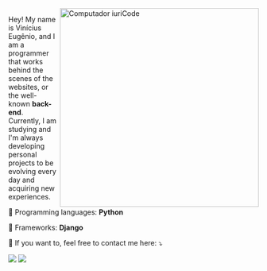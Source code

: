 <img src="https://raw.githubusercontent.com/MicaelliMedeiros/micaellimedeiros/master/image/computer-illustration.png" min-width="400px" max-width="400px" width="400px" align="right" alt="Computador iuriCode">

<p align="left"> 
  Hey! My name is Vinícius Eugênio, and I am a programmer that works behind the scenes of the websites, or the well-known <strong>back-end</strong>.<br>
  Currently, I am studying and I'm always developing personal projects to be evolving every day and acquiring new experiences.
</p>

<p align="left">
  🦄 Programming languages: <strong>Python</strong>
</p>

<p align="left">
  💼 Frameworks: <strong>Django</strong>
</p>

<p align="left">
  💌 If you want to, feel free to contact me here: ⤵️
</p>

<p align="left">
  <a href="mailto:viniciuseugeniovhe@gmail.com" alt="Gmail">
  <img src="https://img.shields.io/badge/-Gmail-FF0000?style=flat-square&labelColor=FF0000&logo=gmail&logoColor=white"/></a>

  <a href="https://www.linkedin.com/in/vinícius-eugênio-999109237/" alt="Linkedin">
  <img src="https://img.shields.io/badge/-Linkedin-0e76a8?style=flat-square&logo=Linkedin&logoColor=white"/></a>
</p>  
